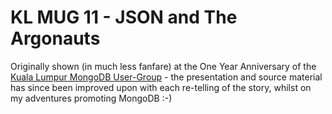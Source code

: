 # KL MUG 11 - JSON and The Argonauts

Originally shown (in much less fanfare) at the One Year Anniversary of the [Kuala Lumpur MongoDB User-Group](https://facebook.com/groups/klmug/) - the presentation and source material has since been improved upon with each re-telling of the story, whilst on my adventures promoting MongoDB :-)